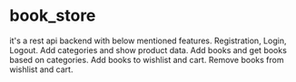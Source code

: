 # book_store
it's a rest api backend with below mentioned features.
Registration, Login, Logout.
Add categories and show product data.
Add books and get books based on categories.
Add books to wishlist and cart.
Remove books from wishlist and cart.
